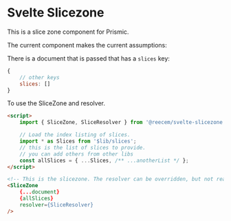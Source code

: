 # Svelte Slicezone

This is a slice zone component for Prismic.

The current component makes the current assumptions:

There is a document that is passed that has a `slices` key:

```js
{
	// other keys
	slices: []
}
```

To use the SliceZone and resolver.

```html
<script>
	import { SliceZone, SliceResolver } from '@reecem/svelte-slicezone';

	// Load the index listing of slices.
	import * as Slices from '$lib/slices';
	// this is the list of slices to provide.
	// you can add others from other libs
	const allSlices = { ...Slices, /** ...anotherList */ };
</script>

<!-- This is the slicezone. The resolver can be overridden, but not really needed. -->
<SliceZone
	{...document}
	{allSlices}
	resolver={SliceResolver}
/>
```
